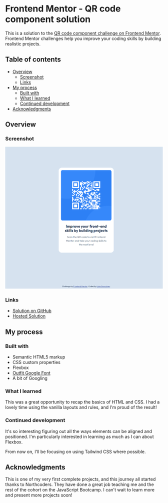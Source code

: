 # Frontend Mentor - QR code component solution

This is a solution to the [QR code component challenge on Frontend Mentor](https://www.frontendmentor.io/challenges/qr-code-component-iux_sIO_H). Frontend Mentor challenges help you improve your coding skills by building realistic projects. 

## Table of contents

- [Overview](#overview)
  - [Screenshot](#screenshot)
  - [Links](#links)
- [My process](#my-process)
  - [Built with](#built-with)
  - [What I learned](#what-i-learned)
  - [Continued development](#continued-development)
- [Acknowledgments](#acknowledgments)

## Overview

### Screenshot

![](./images/qr-solution.png)

### Links

- [Solution on GitHub](https://github.com/Smasheroonie/qr-code-compontent/tree/main)
- [Hosted Solution](https://smasheroonie.github.io/qr-code-compontent/)

## My process

### Built with

- Semantic HTML5 markup
- CSS custom properties
- Flexbox
- [Outfit Google Font](https://fonts.google.com/specimen/Outfit)
- A bit of Googling

### What I learned

This was a great opportunity to recap the basics of HTML and CSS. I had a lovely time using the vanilla layouts and rules, and I'm proud of the result!

### Continued development

It's so interesting figuring out all the ways elements can be aligned and positioned. I'm particularly interested in learning as much as I can about Flexbox.

From now on, I'll be focusing on using Tailwind CSS where possible.

## Acknowledgments

This is one of my very first complete projects, and this journey all started thanks to Northcoders. They have done a great job teaching me and the rest of the cohort on the JavaScript Bootcamp. I can't wait to learn more and present more projects soon!
